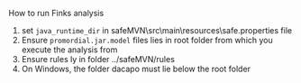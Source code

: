 How to run Finks analysis


1. set `java_runtime_dir` in safeMVN\src\main\resources\safe.properties file
2. Ensure `promordial.jar.model` files lies in root folder from which you execute the analysis from
3. Ensure rules ly in folder ../safeMVN/rules
4. On Windows, the folder dacapo must lie below the root folder